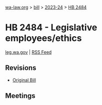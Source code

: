 [wa-law.org](/) > [bill](/bill/) > [2023-24](/bill/2023-24/) > [HB 2484](/bill/2023-24/hb/2484/)

# HB 2484 - Legislative employees/ethics
[leg.wa.gov](https://app.leg.wa.gov/billsummary?BillNumber=2484&Year=2023&Initiative=false) | [RSS Feed](./rss.xml)

## Revisions
* [Original Bill](1/)

## Meetings
